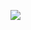 <a href="https://juncture-digital.org"><img src="https://juncture-digital.org/images/ve-button.png"></a>

<param ve-config 
       title=""
       author=""
       banner="" 
       layout="">

<!-- Entities discussed throughout the essay are typically defined before the essay text and
     are thus available in all text.  Entity identifiers (QIDs) can be found in either
     Wikipedia or Wikidata (https://www.wikidata.org)> -->
<param ve-entity eid="">
